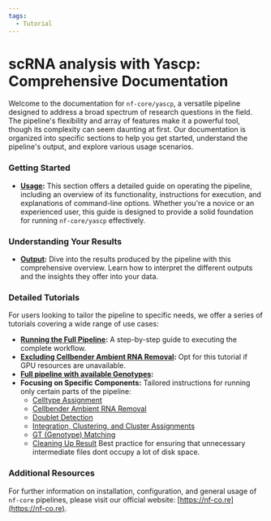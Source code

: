 ```yaml
---
tags:
  - Tutorial
---
```


# scRNA analysis with Yascp: Comprehensive Documentation

Welcome to the documentation for `nf-core/yascp`, a versatile pipeline designed to address a broad spectrum of research questions in the field. The pipeline's flexibility and array of features make it a powerful tool, though its complexity can seem daunting at first. Our documentation is organized into specific sections to help you get started, understand the pipeline's output, and explore various usage scenarios.

### Getting Started

- **[Usage](usage.md):** This section offers a detailed guide on operating the pipeline, including an overview of its functionality, instructions for execution, and explanations of command-line options. Whether you're a novice or an experienced user, this guide is designed to provide a solid foundation for running `nf-core/yascp` effectively.

### Understanding Your Results

- **[Output](output.md):** Dive into the results produced by the pipeline with this comprehensive overview. Learn how to interpret the different outputs and the insights they offer into your data.

### Detailed Tutorials

For users looking to tailor the pipeline to specific needs, we offer a series of tutorials covering a wide range of use cases:

- **[Running the Full Pipeline](full_pipeline_tutorial.md):** A step-by-step guide to executing the complete workflow.
- **[Excluding Cellbender Ambient RNA Removal](no_cb_full_pipeline.md):** Opt for this tutorial if GPU resources are unavailable.
- **[Full pipeline with available Genotypes](full_pipeline_GT__tutorial.md):**
- **Focusing on Specific Components:** Tailored instructions for running only certain parts of the pipeline:
    - [Celltype Assignment](celltype_tutorial.md)
    - [Cellbender Ambient RNA Removal](ambient_rna_removal_tutorial.md)
    - [Doublet Detection](doublet_detection_tutorial.md)
    - [Integration, Clustering, and Cluster Assignments](cluster_integrate_tutorial.md)
    - [GT (Genotype) Matching](gt_match_tutorial.md)
    - [Cleaning Up Result](clean_up_results.md) Best practice for ensuring that unnecessary intermediate files dont occupy a lot of disk space.

### Additional Resources

For further information on installation, configuration, and general usage of `nf-core` pipelines, please visit our official website: [https://nf-co.re](https://nf-co.re).
